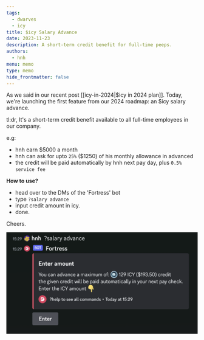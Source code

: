 ```yaml
---
tags:
  - dwarves
  - icy
title: $icy Salary Advance
date: 2023-11-23
description: A short-term credit benefit for full-time peeps.
authors:
  - hnh
menu: memo
type: memo
hide_frontmatter: false
---
```


As we said in our recent post [[icy-in-2024|$icy in 2024 plan]]. Today, we're launching the first feature from our 2024 roadmap: an $icy salary advance.

tl:dr, It's a short-term credit benefit available to all full-time employees in our company.

e.g:

- hnh earn $5000 a month
- hnh can ask for upto `25%` ($1250) of his monthly allowance in advanced
- the credit will be paid automatically by hnh next pay day, plus `0.5% service fee`

**How to use?**

- head over to the DMs of the 'Fortress' bot
- type `?salary advance`
- input credit amount in icy.
- done.

Cheers.

![](assets/salary-advance.jpg)
